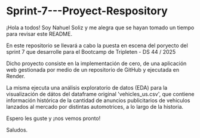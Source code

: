 # Sprint-7---Proyect-Respository
¡Hola a todos! Soy Nahuel Soliz y me alegra que se hayan tomado un tiempo para revisar este README.

En este repositorio se llevará a cabo la puesta en escena del poryecto del sprint 7 que desarrolle para el Bootcamp de Tripleten - DS 44 / 2025

Dicho proyecto consiste en la implementación de cero, de una aplicación web gestionada por medio de un repositorio de GitHub y ejecutada en Render.

La misma ejecuta una análisis exploratorio de datos (EDA) para la visualización de dátos del dataframe original 'vehicles_us.csv', que contiene información histórica de la cantidad de anuncios publicitarios de vehiculos lanzados al mercado por distintas automotrices, a lo largo de la historia.

Espero les guste y ¡nos vemos pronto!

Saludos. 